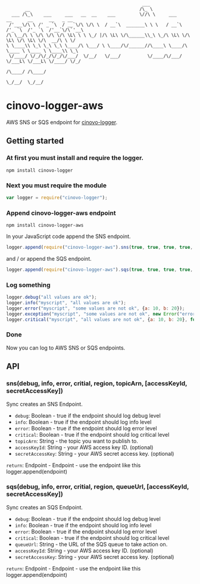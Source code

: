 `````
                                                   ___
       __                                         /\_ \
  ___ /\_\    ___     ___   __  __    ___         \//\ \     ___      __      __      __   _ __
 /'___\/\ \ /' _ `\  / __`\/\ \/\ \  / __`\  _______\ \ \   / __`\  /'_ `\  /'_ `\  /'__`\/\`'__\
/\ \__/\ \ \/\ \/\ \/\ \L\ \ \ \_/ |/\ \L\ \/\______\\_\ \_/\ \L\ \/\ \L\ \/\ \L\ \/\  __/\ \ \/
\ \____\\ \_\ \_\ \_\ \____/\ \___/ \ \____/\/______//\____\ \____/\ \____ \ \____ \ \____\\ \_\
 \/____/ \/_/\/_/\/_/\/___/  \/__/   \/___/          \/____/\/___/  \/___L\ \/___L\ \/____/ \/_/
                                                                      /\____/ /\____/
                                                                      \_/__/  \_/__/
`````

# cinovo-logger-aws

AWS SNS or SQS endpoint for [cinovo-logger](https://github.com/cinovo/node-logger).

## Getting started

### At first you must install and require the logger.

    npm install cinovo-logger

### Next you must require the module

`````javascript
var logger = require("cinovo-logger");
`````

### Append cinovo-logger-aws endpoint

	npm install cinovo-logger-aws

In your JavaScript code append the SNS endpoint.

`````javascript
logger.append(require("cinovo-logger-aws").sns(true, true, true, true, "topicArn"));
`````

and / or append the SQS endpoint.

`````javascript
logger.append(require("cinovo-logger-aws").sqs(true, true, true, true, "queueUrl"));
`````

### Log something

`````javascript
logger.debug("all values are ok");
logger.info("myscript", "all values are ok");
logger.error("myscript", "some values are not ok", {a: 10, b: 20});
logger.exception("myscript", "some values are not ok", new Error("error"));
logger.critical("myscript", "all values are not ok", {a: 10, b: 20}, function(err) { ... });
`````

### Done

Now you can log to AWS SNS or SQS endpoints.

## API

### sns(debug, info, error, critial, region, topicArn, [accessKeyId, secretAccessKey])

Sync creates an SNS Endpoint.

* `debug`: Boolean - true if the endpoint should log debug level
* `info`: Boolean - true if the endpoint should log info level
* `error`: Boolean - true if the endpoint should log error level
* `critical`: Boolean - true if the endpoint should log critical level
* `topicArn`: String - the topic you want to publish to.
* `accessKeyId`: String - your AWS access key ID. (optional)
* `secretAccessKey`: String - your AWS secret access key. (optional)

`return`: Endpoint - Endpoint - use the endpoint like this logger.append(endpoint)

### sqs(debug, info, error, critial, region, queueUrl, [accessKeyId, secretAccessKey])

Sync creates an SQS Endpoint.

* `debug`: Boolean - true if the endpoint should log debug level
* `info`: Boolean - true if the endpoint should log info level
* `error`: Boolean - true if the endpoint should log error level
* `critical`: Boolean - true if the endpoint should log critical level
* `queueUrl`: String - the URL of the SQS queue to take action on.
* `accessKeyId`: String - your AWS access key ID. (optional)
* `secretAccessKey`: String - your AWS secret access key. (optional)

`return`: Endpoint - Endpoint - use the endpoint like this logger.append(endpoint)
